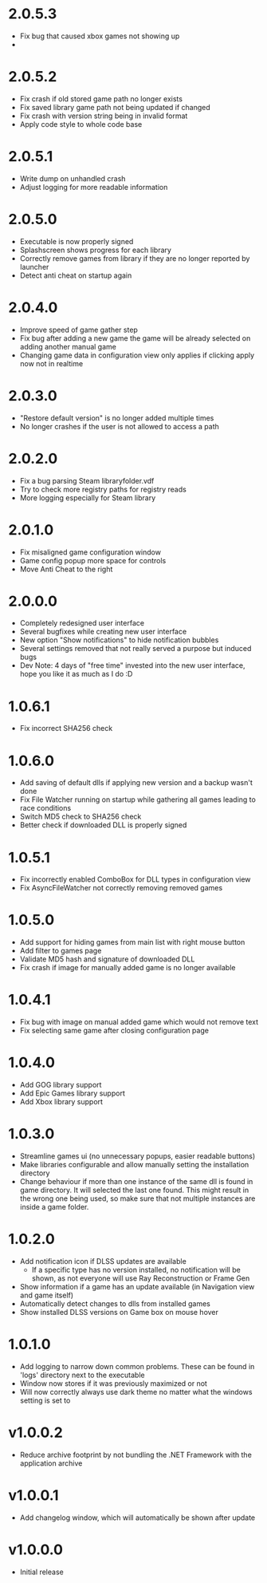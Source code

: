 # 2.0.5.3

* Fix bug that caused xbox games not showing up
* 
# 2.0.5.2

* Fix crash if old stored game path no longer exists
* Fix saved library game path not being updated if changed
* Fix crash with version string being in invalid format
* Apply code style to whole code base

# 2.0.5.1

* Write dump on unhandled crash
* Adjust logging for more readable information

# 2.0.5.0

* Executable is now properly signed
* Splashscreen shows progress for each library
* Correctly remove games from library if they are no longer reported by launcher
* Detect anti cheat on startup again

# 2.0.4.0

* Improve speed of game gather step
* Fix bug after adding a new game the game will be already selected on adding another manual game
* Changing game data in configuration view only applies if clicking apply now not in realtime

# 2.0.3.0

* "Restore default version" is no longer added multiple times
* No longer crashes if the user is not allowed to access a path

# 2.0.2.0

* Fix a bug parsing Steam libraryfolder.vdf
* Try to check more registry paths for registry reads
* More logging especially for Steam library

# 2.0.1.0

* Fix misaligned game configuration window
* Game config popup more space for controls
* Move Anti Cheat to the right

# 2.0.0.0

* Completely redesigned user interface
* Several bugfixes while creating new user interface
* New option "Show notifications" to hide notification bubbles
* Several settings removed that not really served a purpose but induced bugs
* Dev Note: 4 days of "free time" invested into the new user interface, hope you like it as much as I do :D

# 1.0.6.1

* Fix incorrect SHA256 check

# 1.0.6.0

* Add saving of default dlls if applying new version and a backup wasn't done
* Fix File Watcher running on startup while gathering all games leading to race conditions
* Switch MD5 check to SHA256 check
* Better check if downloaded DLL is properly signed

# 1.0.5.1

* Fix incorrectly enabled ComboBox for DLL types in configuration view
* Fix AsyncFileWatcher not correctly removing removed games

# 1.0.5.0

* Add support for hiding games from main list with right mouse button
* Add filter to games page
* Validate MD5 hash and signature of downloaded DLL
* Fix crash if image for manually added game is no longer available

# 1.0.4.1

* Fix bug with image on manual added game which would not remove text
* Fix selecting same game after closing configuration page

# 1.0.4.0

* Add GOG library support
* Add Epic Games library support
* Add Xbox library support

# 1.0.3.0

* Streamline games ui (no unnecessary popups, easier readable buttons)
* Make libraries configurable and allow manually setting the installation directory
* Change behaviour if more than one instance of the same dll is found in game directory. It will selected the last one
  found. This might result in the wrong one being used, so make sure that not multiple instances are inside a game
  folder.

# 1.0.2.0

* Add notification icon if DLSS updates are available
    * If a specific type has no version installed, no notification will be shown, as not everyone will use Ray
      Reconstruction or Frame Gen
* Show information if a game has an update available (in Navigation view and game itself)
* Automatically detect changes to dlls from installed games
* Show installed DLSS versions on Game box on mouse hover

# 1.0.1.0

* Add logging to narrow down common problems. These can be found in 'logs' directory next to the executable
* Window now stores if it was previously maximized or not
* Will now correctly always use dark theme no matter what the windows setting is set to

# v1.0.0.2

* Reduce archive footprint by not bundling the .NET Framework with the application archive

# v1.0.0.1

* Add changelog window, which will automatically be shown after update

# v1.0.0.0

* Initial release